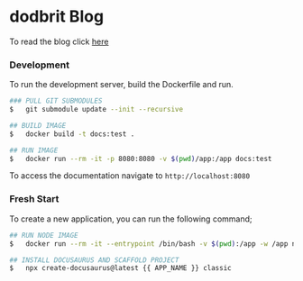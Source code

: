 # dodbrit Blog

To read the blog click [here](https://blog.dodbrit.dev)

### Development
To run the development server, build the Dockerfile and run.

``` bash
### PULL GIT SUBMODULES
$   git submodule update --init --recursive

## BUILD IMAGE
$   docker build -t docs:test .

## RUN IMAGE
$   docker run --rm -it -p 8080:8080 -v $(pwd)/app:/app docs:test

```

To access the documentation navigate to `http://localhost:8080`


### Fresh Start
To create a new application, you can run the following command;

``` bash
## RUN NODE IMAGE
$   docker run --rm -it --entrypoint /bin/bash -v $(pwd):/app -w /app node:latest

## INSTALL DOCUSAURUS AND SCAFFOLD PROJECT
$   npx create-docusaurus@latest {{ APP_NAME }} classic
```